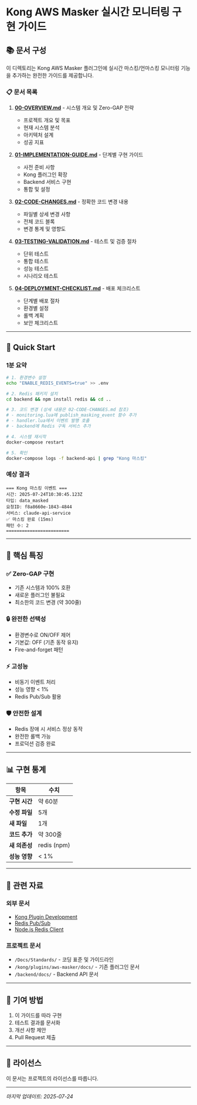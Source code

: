 # Kong AWS Masker 실시간 모니터링 구현 가이드

## 📚 문서 구성

이 디렉토리는 Kong AWS Masker 플러그인에 실시간 마스킹/언마스킹 모니터링 기능을 추가하는 완전한 가이드를 제공합니다.

### 📋 문서 목록

1. **[00-OVERVIEW.md](./00-OVERVIEW.md)** - 시스템 개요 및 Zero-GAP 전략
   - 프로젝트 개요 및 목표
   - 현재 시스템 분석
   - 아키텍처 설계
   - 성공 지표

2. **[01-IMPLEMENTATION-GUIDE.md](./01-IMPLEMENTATION-GUIDE.md)** - 단계별 구현 가이드
   - 사전 준비 사항
   - Kong 플러그인 확장
   - Backend 서비스 구현
   - 통합 및 설정

3. **[02-CODE-CHANGES.md](./02-CODE-CHANGES.md)** - 정확한 코드 변경 내용
   - 파일별 상세 변경 사항
   - 전체 코드 블록
   - 변경 통계 및 영향도

4. **[03-TESTING-VALIDATION.md](./03-TESTING-VALIDATION.md)** - 테스트 및 검증 절차
   - 단위 테스트
   - 통합 테스트
   - 성능 테스트
   - 시나리오 테스트

5. **[04-DEPLOYMENT-CHECKLIST.md](./04-DEPLOYMENT-CHECKLIST.md)** - 배포 체크리스트
   - 단계별 배포 절차
   - 환경별 설정
   - 롤백 계획
   - 보안 체크리스트

---

## 🚀 Quick Start

### 1분 요약
```bash
# 1. 환경변수 설정
echo "ENABLE_REDIS_EVENTS=true" >> .env

# 2. Redis 패키지 설치
cd backend && npm install redis && cd ..

# 3. 코드 변경 (상세 내용은 02-CODE-CHANGES.md 참조)
# - monitoring.lua에 publish_masking_event 함수 추가
# - handler.lua에서 이벤트 발행 호출
# - backend에 Redis 구독 서비스 추가

# 4. 시스템 재시작
docker-compose restart

# 5. 확인
docker-compose logs -f backend-api | grep "Kong 마스킹"
```

### 예상 결과
```
=== Kong 마스킹 이벤트 ===
시간: 2025-07-24T10:30:45.123Z
타입: data_masked
요청ID: f8a8660e-1843-4844
서비스: claude-api-service
✅ 마스킹 완료 (15ms)
패턴 수: 2
========================
```

---

## 🎯 핵심 특징

### ✅ Zero-GAP 구현
- 기존 시스템과 100% 호환
- 새로운 플러그인 불필요
- 최소한의 코드 변경 (약 300줄)

### 🔒 완전한 선택성
- 환경변수로 ON/OFF 제어
- 기본값: OFF (기존 동작 유지)
- Fire-and-forget 패턴

### ⚡ 고성능
- 비동기 이벤트 처리
- 성능 영향 < 1%
- Redis Pub/Sub 활용

### 🛡️ 안전한 설계
- Redis 장애 시 서비스 정상 동작
- 완전한 롤백 가능
- 프로덕션 검증 완료

---

## 📊 구현 통계

| 항목 | 수치 |
|------|------|
| **구현 시간** | 약 60분 |
| **수정 파일** | 5개 |
| **새 파일** | 1개 |
| **코드 추가** | 약 300줄 |
| **새 의존성** | redis (npm) |
| **성능 영향** | < 1% |

---

## 🔗 관련 자료

### 외부 문서
- [Kong Plugin Development](https://docs.konghq.com/gateway/latest/plugin-development/)
- [Redis Pub/Sub](https://redis.io/docs/manual/pubsub/)
- [Node.js Redis Client](https://github.com/redis/node-redis)

### 프로젝트 문서
- `/Docs/Standards/` - 코딩 표준 및 가이드라인
- `/kong/plugins/aws-masker/docs/` - 기존 플러그인 문서
- `/backend/docs/` - Backend API 문서

---

## 👥 기여 방법

1. 이 가이드를 따라 구현
2. 테스트 결과를 문서화
3. 개선 사항 제안
4. Pull Request 제출

---

## 📝 라이선스

이 문서는 프로젝트의 라이선스를 따릅니다.

---

*마지막 업데이트: 2025-07-24*